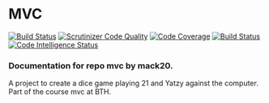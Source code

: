 # MVC

[![Build Status](https://travis-ci.com/wadholm/mvc.svg?branch=main)](https://travis-ci.com/wadholm/mvc)
[![Scrutinizer Code Quality](https://scrutinizer-ci.com/g/wadholm/mvc/badges/quality-score.png?b=main)](https://scrutinizer-ci.com/g/wadholm/mvc/?branch=main)
[![Code Coverage](https://scrutinizer-ci.com/g/wadholm/mvc/badges/coverage.png?b=main)](https://scrutinizer-ci.com/g/wadholm/mvc/?branch=main)
[![Build Status](https://scrutinizer-ci.com/g/wadholm/mvc/badges/build.png?b=main)](https://scrutinizer-ci.com/g/wadholm/mvc/build-status/main)
[![Code Intelligence Status](https://scrutinizer-ci.com/g/wadholm/mvc/badges/code-intelligence.svg?b=main)](https://scrutinizer-ci.com/code-intelligence)

### Documentation for repo mvc by mack20.  
A project to create a dice game playing 21 and Yatzy against the computer. 
Part of the course mvc at BTH. 